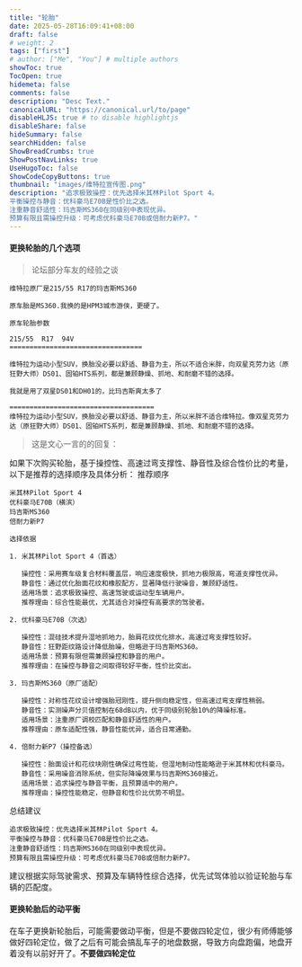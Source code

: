 ```yaml
---
title: "轮胎"
date: 2025-05-28T16:09:41+08:00
draft: false
# weight: 2
tags: ["first"]
# author: ["Me", "You"] # multiple authors
showToc: true
TocOpen: true
hidemeta: false
comments: false
description: "Desc Text."
canonicalURL: "https://canonical.url/to/page"
disableHLJS: true # to disable highlightjs
disableShare: false
hideSummary: false
searchHidden: false
ShowBreadCrumbs: true
ShowPostNavLinks: true
UseHugoToc: false
ShowCodeCopyButtons: true
thumbnail: "images/维特拉宣传图.png"
description: "追求极致操控：优先选择米其林Pilot Sport 4。
平衡操控与静音：优科豪马E70B是性价比之选。
注重静音舒适性：玛吉斯MS360在同级别中表现优异。
预算有限且需操控升级：可考虑优科豪马E70B或倍耐力新P7。"
---
```


#### 更换轮胎的几个选项

>  论坛部分车友的经验之谈

~~~
维特拉原厂是215/55 R17的玛吉斯MS360

原车胎是MS360.我换的是HPM3城市游侠，更硬了。

原车轮胎参数

215/55  R17  94V
=================================

维特拉为运动小型SUV，换胎没必要以舒适、静音为主，所以不适合米胖，向双星克劳力达（原狂野大师）DS01、固铂HTS系列，都是兼顾静燥、抓地、和耐磨不错的选择。

我就是用了双星DS01和DH01的，比玛吉斯爽太多了

====================================
维特拉为运动小型SUV，换胎没必要以舒适、静音为主，所以米胖不适合维特拉。像双星克劳力达（原狂野大师）DS01、固铂HTS系列，都是兼顾静燥、抓地、和耐磨不错的选择。
~~~



>  这是文心一言的的回复：



如果下次购买轮胎，基于操控性、高速过弯支撑性、静音性及综合性价比的考量，以下是推荐的选择顺序及具体分析：
推荐顺序

    米其林Pilot Sport 4
    优科豪马E70B（横滨）
    玛吉斯MS360
    倍耐力新P7



~~~
选择依据

1. 米其林Pilot Sport 4（首选）

   操控性：采用赛车级复合材料覆盖层，响应速度极快，抓地力极限高，弯道支撑性优异。
   静音性：通过优化胎面花纹和橡胶配方，显著降低行驶噪音，兼顾舒适性。
   适用场景：追求极致操控、高速驾驶或运动型车辆用户。
   推荐理由：综合性能最优，尤其适合对操控有高要求的驾驶者。

2. 优科豪马E70B（次选）

   操控性：混硅技术提升湿地抓地力，胎肩花纹优化排水，高速过弯支撑性较好。
   静音性：狂野距纹路设计降低胎噪，但略逊于玛吉斯MS360。
   适用场景：预算有限但需兼顾操控和静音的用户。
   推荐理由：在操控与静音之间取得较好平衡，性价比突出。

3. 玛吉斯MS360（原厂适配）

   操控性：对称性花纹设计增强胎冠刚性，提升侧向稳定性，但高速过弯支撑性稍弱。
   静音性：实测噪声分贝值控制在68dB以内，优于同级别轮胎10%的降噪标准。
   适用场景：注重原厂调校匹配和静音舒适性的用户。
   推荐理由：原车适配性强，静音性能优异，适合日常通勤。

4. 倍耐力新P7（操控备选）

   操控性：胎面设计和花纹块刚性确保过弯性能，但湿地制动性能略逊于米其林和优科豪马。
   静音性：采用噪音消除系统，但实际降噪效果与玛吉斯MS360接近。
   适用场景：追求操控与静音平衡，且预算适中的用户。
   推荐理由：操控性能稳定，但静音和性价比优势不明显。
~~~

总结建议

    追求极致操控：优先选择米其林Pilot Sport 4。
    平衡操控与静音：优科豪马E70B是性价比之选。
    注重静音舒适性：玛吉斯MS360在同级别中表现优异。
    预算有限且需操控升级：可考虑优科豪马E70B或倍耐力新P7。

建议根据实际驾驶需求、预算及车辆特性综合选择，优先试驾体验以验证轮胎与车辆的匹配度。

#### 更换轮胎后的动平衡

在车子更换新轮胎后，可能需要做动平衡，但是不要做四轮定位，很少有师傅能够做好四轮定位，做了之后有可能会搞乱车子的地盘数据，导致方向盘跑偏，地盘开着没有以前好开了。**不要做四轮定位**
